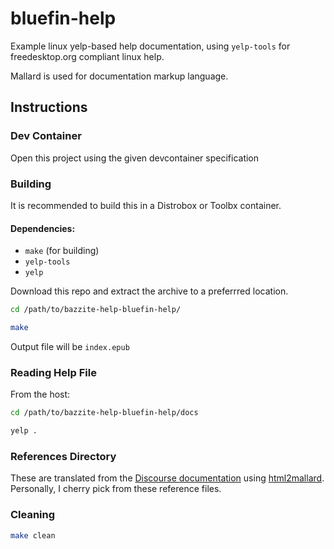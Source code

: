 # bluefin-help
Example linux yelp-based help documentation, using `yelp-tools` for freedesktop.org compliant linux help.

Mallard is used for documentation markup language.

## Instructions

### Dev Container
Open this project using the given devcontainer specification

### Building

It is recommended to build this in a Distrobox or Toolbx container.

#### Dependencies:
- `make` (for building)
- `yelp-tools`
- `yelp`

Download this repo and extract the archive to a preferrred location.

```bash
cd /path/to/bazzite-help-bluefin-help/
```

```bash
make
```

Output file will be `index.epub`

### Reading Help File

From the host:

```bash
cd /path/to/bazzite-help-bluefin-help/docs
```

```bash
yelp .
```

### References Directory

These are translated from the [Discourse documentation](https://universal-blue.discourse.group/docs?category=6) using [html2mallard](https://pypi.org/project/html2mallard/).  Personally, I cherry pick from these reference files.

### Cleaning

```bash
make clean
```

